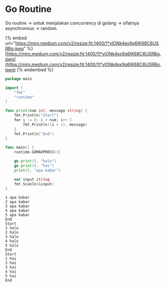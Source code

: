 # Go Routine

Go routine -> untuk menjalakan concurrency di golang -> sifatnya asynchronous -> random.

{% embed url="https://miro.medium.com/v2/resize:fit:1400/1*ylONk4ex9q6IK68C6USRBg.jpeg" %}
[https://miro.medium.com/v2/resize:fit:1400/1\*ylONk4ex9q6IK68C6USRBg.jpeg](https://miro.medium.com/v2/resize:fit:1400/1\*ylONk4ex9q6IK68C6USRBg.jpeg)
{% endembed %}

```go
package main

import (
	"fmt"
	"runtime"
)

func print(num int, message string) {
	fmt.Println("Start")
    for i := 0; i < num; i++ {
        fmt.Println((i + 1), message)
    }
	fmt.Println("End")
}

func main() {
    runtime.GOMAXPROCS(3)

    go print(5, "halo")
	go print(5, "hai")
    print(5, "apa kabar")

    var input string
    fmt.Scanln(&input)
}
```

```
1 apa kabar
2 apa kabar
3 apa kabar
4 apa kabar
5 apa kabar
End
Start
1 halo
2 halo
3 halo
4 halo
5 halo
End
Start
1 hai
2 hai
3 hai
4 hai
5 hai
End
```
